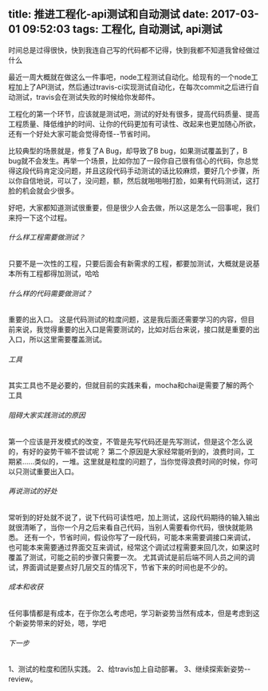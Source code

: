 title: 推进工程化-api测试和自动测试
date: 2017-03-01 09:52:03
tags: 工程化, 自动测试, api测试
---
时间总是过得很快，快到我连自己写的代码都不记得，快到我都不知道我曾经做过什么

<!--more-->

最近一周大概就在做这么一件事吧，node工程测试自动化。给现有的一个node工程加上了API测试，然后通过travis-ci实现测试自动化，在每次commit之后进行自动测试，travis会在测试失败的时候给你发邮件。

工程化的第一个环节，应该就是测试吧，测试的好处有很多，提高代码质量、提高工程质量、降低维护的时间、让你的代码更加有可读性、改起来也更加随心所欲，还有一个好处大家可能会觉得奇怪--节省时间。

比较典型的场景就是，修复了A Bug，却导致了B bug，如果测试覆盖到了，B bug就不会发生。再举一个场景，比如你加了一段你自己很有信心的代码，你总觉得这段代码肯定没问题，并且这段代码手动测试的话比较麻烦，要好几个步骤，所以你自信地说，可以了，没问题，额，然后就啪啪啪打脸，如果有代码测试，这打脸的机会就会少很多。

好吧，大家都知道测试很重要，但是很少人会去做，所以这是怎么一回事呢，我们来捋一下这个过程。

###### 什么样工程需要做测试？
只要不是一次性的工程，只要后面会有新需求的工程，都要加测试，大概就是说基本所有工程都得加测试，哈哈

###### 什么样的代码需要做测试？
重要的出入口。 这是代码测试的粒度问题，这是我后面还需要学习的内容，但目前来说，我觉得重要的出入口是需要测试的，比如对后台来说，接口就是重要的出入口，所以这里需要覆盖测试。

###### 工具
其实工具也不是必要的，但就目前的实践来看，mocha和chai是需要了解的两个工具

###### 阻碍大家实践测试的原因
第一个应该是开发模式的改变，不管是先写代码还是先写测试，但是这个怎么说的，有好的姿势干嘛不尝试呢？ 第二个原因是大家经常能听到的，浪费时间，工期紧......类似的，一堆。这里就是粒度的问题了，当你觉得浪费时间的时候，你可以只测试重要出入口。

###### 再说测试的好处
常听到的好处就不说了，说下代码可读性吧，加上测试，这段代码期待的输入输出就很清晰了，当你一个月之后来看自己代码，当别人需要看你代码，很快就能熟悉。 还有一个，节省时间，假设你写了一段代码，可能本来需要调接口来调试，也可能本来需要通过界面交互来调试，经常这个调试过程需要来回几次，如果这时覆盖了测试，可能之前的步骤只需要一次。 尤其调试是前后端不同人员之间的调试，界面调试是要点好几层交互的情况下，节省下来的时间也是不少的。

###### 成本和收获
任何事情都是有成本，在于你怎么考虑吧，学习新姿势当然有成本，但是考虑到这个新姿势带来的好处，嗯，学吧

###### 下一步
1、测试的粒度和团队实践。 
2、给travis加上自动部署。
3、继续探索新姿势--review。

